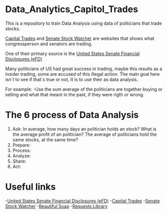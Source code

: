 # Data_Analytics_Capitol_Trades
This is a repository to train Data Analysis using data of politicians that trade stocks.


[Capital Trades](https://www.capitoltrades.com/) and  [Senate Stock Watcher](https://senatestockwatcher.com/) are  websites that shows what congressperson and senators are trading. 

One of their primary source is the [United States Senate Financial Disclosures (eFD)](https://efdsearch.senate.gov/search/home/)


Many politicians of US had great success in trading, maybe this results as a insider trading, some are accused of this illegal action. The main goal here isn´t to see if that´s true or not, It is to use their as data analysis. 

For example:
-Use the sum average of the politicians are together buying or selling and what that meant in the past, if they were rigth or wrong.


# The 6 process of Data Analysis
1) Ask: In average, how many days an politician holds an stock? What is the average profit of an politician? The average of politicians hold the same stocks, at the same time?
2) Prepare:
3) Process:
4) Analyze:
5) Share:
6) Act:

# Useful links
-[United States Senate Financial Disclosures (eFD)](https://efdsearch.senate.gov/search/home/)
-[Capital Trades](https://www.capitoltrades.com/)
-[Senate Stock Watcher](https://senatestockwatcher.com/)
-[Beautiful Soap](https://beautiful-soup-4.readthedocs.io/en/latest/)
-[Requests Library](https://requests.readthedocs.io/en/latest/)


